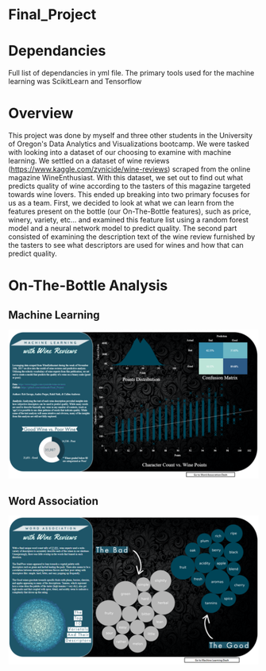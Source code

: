# Final_Project

# Dependancies  
Full list of dependancies in yml file. The primary tools used for the machine learning was ScikitLearn and Tensorflow

# Overview  
This project was done by myself and three other students in the University of Oregon's Data Analytics and Visualizations bootcamp. We were tasked with looking into a dataset of
our choosing to examine with machine learning. We settled on a dataset of wine reviews (https://www.kaggle.com/zynicide/wine-reviews) scraped from the online magazine
WineEnthusiast. With this dataset, we set out to find out what predicts quality of wine according to the tasters of this magazine targeted towards wine lovers. This ended up
breaking into two primary focuses for us as a team. First, we decided to look at what we can learn from the features present on the bottle (our On-The-Bottle features), such
as price, winery, variety, etc... and examined this feature list using a random forest model and a neural network model to predict quality. The second part consisted of
examining the description text of the wine review furnished by the tasters to see what descriptors are used for wines and how that can predict quality.

# On-The-Bottle Analysis


## Machine Learning
![project_info](./Images/machine_learning.png)

## Word Association
![project_info](./Images/word_association.png)
